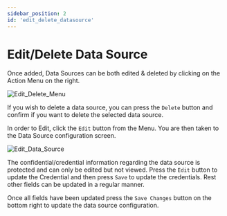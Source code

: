 ```yaml
---
sidebar_position: 2
id: 'edit_delete_datasource'
---
```

# Edit/Delete Data Source

Once added, Data Sources can be both edited & deleted by clicking on the Action Menu on the right.

![Edit_Delete_Menu](/img/connecting-to-data-sources/edit_delete_menu.png)

If you wish to delete a data source, you can press the `Delete` button and confirm if you want to delete the selected data source.

In order to Edit, click the `Edit` button from the Menu. You are then taken to the Data Source configuration screen.

![Edit_Data_Source](/img/connecting-to-data-sources/edit_data_source.png)

The confidential/credential information regarding the data source is protected and can only be edited but not viewed. Press the `Edit` button to update the Credential and then press `Save` to update the credentials. Rest other fields can be updated in a regular manner.

Once all fields have been updated press the `Save Changes` button on the bottom right to update the data source configuration.
